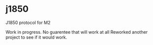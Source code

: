 # j1850
J1850 protocol for M2

Work in progress. No guarentee that will work at all
Reworked another project to see if it would work.
